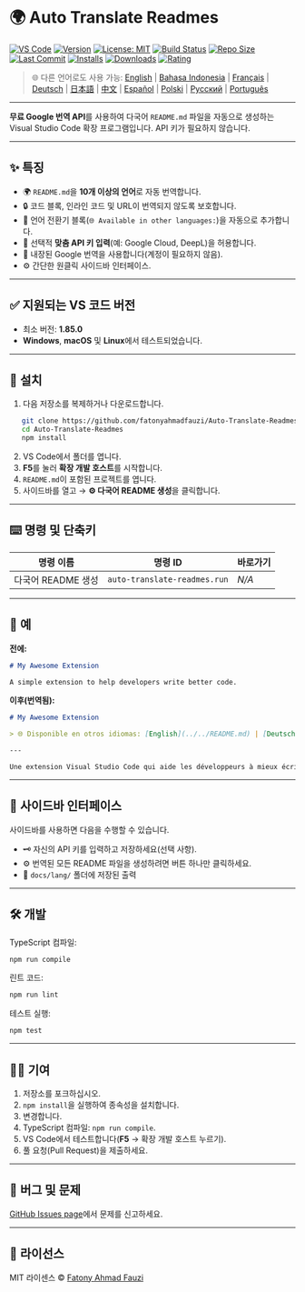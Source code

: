 # 🌍 Auto Translate Readmes

[![VS Code](https://img.shields.io/badge/VS%20Code-1.85.0+-blue.svg)](https://code.visualstudio.com/)
[![Version](https://img.shields.io/github/v/release/fatonyahmadfauzi/Auto-Translate-Readmes?color=blue.svg)](https://github.com/fatonyahmadfauzi/Auto-Translate-Readmes/releases)
[![License: MIT](https://img.shields.io/github/license/fatonyahmadfauzi/Auto-Translate-Readmes?color=green.svg)](LICENSE)
[![Build Status](https://github.com/fatonyahmadfauzi/Auto-Translate-Readmes/actions/workflows/main.yml/badge.svg)](https://github.com/fatonyahmadfauzi/Auto-Translate-Readmes/actions)
[![Repo Size](https://img.shields.io/github/repo-size/fatonyahmadfauzi/Auto-Translate-Readmes?color=yellow.svg)](https://github.com/fatonyahmadfauzi/Auto-Translate-Readmes)
[![Last Commit](https://img.shields.io/github/last-commit/fatonyahmadfauzi/Auto-Translate-Readmes?color=brightgreen.svg)](https://github.com/fatonyahmadfauzi/Auto-Translate-Readmes/commits/main)
[![Installs](https://vsmarketplacebadges.dev/installs-short/fatonyahmadfauzi.auto-translate-readmes.svg)](https://marketplace.visualstudio.com/items?itemName=fatonyahmadfauzi.auto-translate-readmes)
[![Downloads](https://vsmarketplacebadges.dev/downloads-short/fatonyahmadfauzi.auto-translate-readmes.svg)](https://marketplace.visualstudio.com/items?itemName=fatonyahmadfauzi.auto-translate-readmes)
[![Rating](https://vsmarketplacebadges.dev/rating-short/fatonyahmadfauzi.auto-translate-readmes.svg)](https://marketplace.visualstudio.com/items?itemName=fatonyahmadfauzi.auto-translate-readmes)

> 🌐 다른 언어로도 사용 가능: [English](../../README.md) | [Bahasa Indonesia](README-ID.md) | [Français](README-FR.md) | [Deutsch](README-DE.md) | [日本語](README-JP.md) | [中文](README-ZH.md) | [Español](README-ES.md) | [Polski](README-PL.md) | [Русский](README-RU.md) | [Português](README-PT.md)

---

**무료 Google 번역 API**를 사용하여 다국어 `README.md` 파일을 자동으로 생성하는 Visual Studio Code 확장 프로그램입니다. API 키가 필요하지 않습니다.

---

## ✨ 특징

- 🌍 `README.md`을 **10개 이상의 언어**로 자동 번역합니다.
- 🔒 코드 블록, 인라인 코드 및 URL이 번역되지 않도록 보호합니다.
- 💬 언어 전환기 블록(`🌐 Available in other languages:`)을 자동으로 추가합니다.
- 💾 선택적 **맞춤 API 키 입력**(예: Google Cloud, DeepL)을 허용합니다.
- 🧠 내장된 Google 번역을 사용합니다(계정이 필요하지 않음).
- ⚙️ 간단한 원클릭 사이드바 인터페이스.

---

## ✅ 지원되는 VS 코드 버전

- 최소 버전: **1.85.0**
- **Windows**, **macOS** 및 **Linux**에서 테스트되었습니다.

---

## 🧩 설치

1. 다음 저장소를 복제하거나 다운로드합니다.

```bash
   git clone https://github.com/fatonyahmadfauzi/Auto-Translate-Readmes.git
   cd Auto-Translate-Readmes
   npm install
```

2. VS Code에서 폴더를 엽니다.
3. **F5**를 눌러 **확장 개발 호스트**를 시작합니다.
4. `README.md`이 포함된 프로젝트를 엽니다.
5. 사이드바를 열고 → **⚙️ 다국어 README 생성**을 클릭합니다.

---

## ⌨️ 명령 및 단축키

| 명령 이름          | 명령 ID                      | 바로가기 |
| ------------------ | ---------------------------- | -------- |
| 다국어 README 생성 | `auto-translate-readmes.run` | _N/A_    |

---

## 🧠 예

**전에:**

```md
# My Awesome Extension

A simple extension to help developers write better code.
```

**이후(번역됨):**

```md
# My Awesome Extension

> 🌐 Disponible en otros idiomas: [English](../../README.md) | [Deutsch](README-DE.md) | [Français](README-FR.md)

---

Une extension Visual Studio Code qui aide les développeurs à mieux écrire du code.
```

---

## 🧠 사이드바 인터페이스

사이드바를 사용하면 다음을 수행할 수 있습니다.

- 🗝️ 자신의 API 키를 입력하고 저장하세요(선택 사항).
- ⚙️ 번역된 모든 README 파일을 생성하려면 버튼 하나만 클릭하세요.
- 📁 `docs/lang/` 폴더에 저장된 출력

---

## 🛠️ 개발

TypeScript 컴파일:

```bash
npm run compile
```

린트 코드:

```bash
npm run lint
```

테스트 실행:

```bash
npm test
```

---

## 🧑‍💻 기여

1. 저장소를 포크하십시오.
2. `npm install`을 실행하여 종속성을 설치합니다.
3. 변경합니다.
4. TypeScript 컴파일: `npm run compile`.
5. VS Code에서 테스트합니다(**F5** → 확장 개발 호스트 누르기).
6. 풀 요청(Pull Request)을 제출하세요.

---

## 🐞 버그 및 문제

[GitHub Issues page](https://github.com/fatonyahmadfauzi/Auto-Translate-Readmes/issues)에서 문제를 신고하세요.

---

## 🧾 라이선스

MIT 라이센스 © [Fatony Ahmad Fauzi](../../LICENSE)
